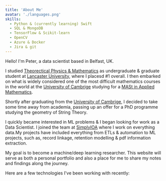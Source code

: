```yaml
---
title: 'About Me'
avatar: './languages.png'
skills:
  - Python & (currently learning) Swift
  - SQL & MongoDB
  - TensorFlow & Scikit-learn
  - OpenCV
  - Azure & Docker
  - Jira & git
---
```


Hello! I'm Peter, a data scientist based in Belfast, UK.

I studied [Theorectical Physics & Mathematics](https://www.lancaster.ac.uk/study/undergraduate/courses/theoretical-physics-with-mathematics-msci-hons-f3g1/) as undergraduate & graduate student at [Lancaster University](https://www.lancaster.ac.uk/), where I placesd #1 overall.
I then embarked on what is widely considered one of the most difficult mathematics courses in the world at the [University of Cambrige](https://www.cam.ac.uk/) studying for a [MASt in Applied Mathematics](https://en.wikipedia.org/wiki/Part_III_of_the_Mathematical_Tripos).

Shortly after graduating from the [University of Cambrige](https://www.cam.ac.uk/), I decided to take some time away from academia, passing up an offer for a PhD programme studying the geometry of String Theory.

I quickly became interested in ML problems & I began looking for work as a Data Scientist. I joined the team at [SimplyIOA](https://www.simplyioa.com/) where I work on everything data.My projects have included everything from ETLs & automation to ML projects, such as, record linkage, retention modelling & pdf information extraction.

My goal is to become a machine/deep learning researcher. This website will serve as both a personal portfolio and also a place for me to share my notes and findings along the journey.

Here are a few technologies I've been working with recently:
